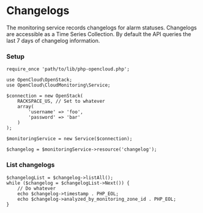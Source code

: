 # Changelogs

The monitoring service records changelogs for alarm statuses. Changelogs are accessible as a Time Series Collection. By default the API queries the last 7 days of changelog information.

### Setup

```
require_once 'path/to/lib/php-opencloud.php';

use OpenCloud\OpenStack;
use OpenCloud\CloudMonitoring\Service;

$connection = new OpenStack(
	RACKSPACE_US, // Set to whatever
	array(
		'username' => 'foo',
		'password' => 'bar'
	)
);

$monitoringService = new Service($connection);

$changelog = $monitoringService->resource('changelog');
```

### List changelogs
```
$changelogList = $changelog->listAll();
while ($changelog = $changelogList->Next()) {
	// Do whatever
	echo $changelog->timestamp . PHP_EOL;
	echo $changelog->analyzed_by_monitoring_zone_id . PHP_EOL;
}
```